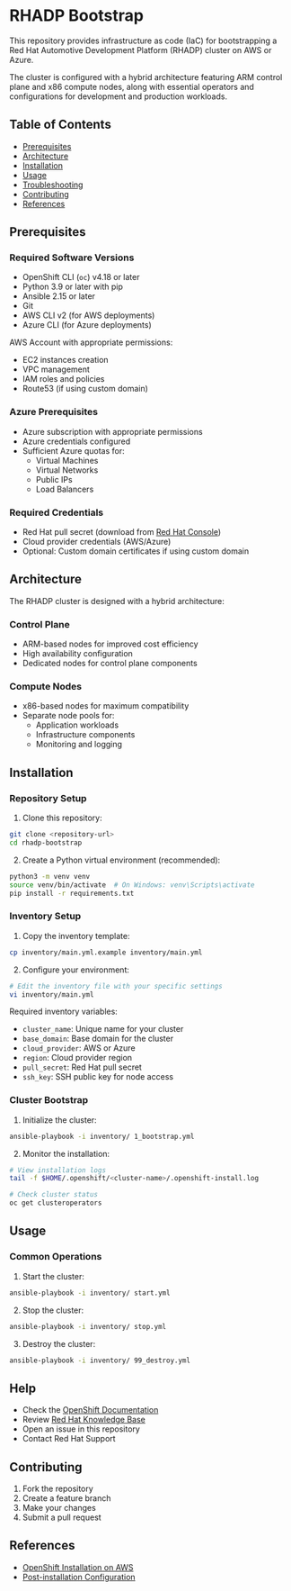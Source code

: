 # RHADP Bootstrap

This repository provides infrastructure as code (IaC) for bootstrapping a Red Hat Automotive Development Platform (RHADP) cluster on AWS or Azure. 

The cluster is configured with a hybrid architecture featuring ARM control plane and x86 compute nodes, along with essential operators 
and configurations for development and production workloads.

## Table of Contents
- [Prerequisites](#prerequisites)
- [Architecture](#architecture)
- [Installation](#installation)
- [Usage](#usage)
- [Troubleshooting](#help)
- [Contributing](#contributing)
- [References](#references)

## Prerequisites

### Required Software Versions
- OpenShift CLI (`oc`) v4.18 or later
- Python 3.9 or later with pip
- Ansible 2.15 or later
- Git
- AWS CLI v2 (for AWS deployments)
- Azure CLI (for Azure deployments)

AWS Account with appropriate permissions:
   - EC2 instances creation
   - VPC management
   - IAM roles and policies
   - Route53 (if using custom domain)

### Azure Prerequisites
- Azure subscription with appropriate permissions
- Azure credentials configured
- Sufficient Azure quotas for:
  - Virtual Machines
  - Virtual Networks
  - Public IPs
  - Load Balancers

### Required Credentials
- Red Hat pull secret (download from [Red Hat Console](https://console.redhat.com))
- Cloud provider credentials (AWS/Azure)
- Optional: Custom domain certificates if using custom domain


## Architecture

The RHADP cluster is designed with a hybrid architecture:

### Control Plane
- ARM-based nodes for improved cost efficiency
- High availability configuration
- Dedicated nodes for control plane components

### Compute Nodes
- x86-based nodes for maximum compatibility
- Separate node pools for:
  - Application workloads
  - Infrastructure components
  - Monitoring and logging


## Installation

### Repository Setup

1. Clone this repository:
```bash
git clone <repository-url>
cd rhadp-bootstrap
```

2. Create a Python virtual environment (recommended):
```bash
python3 -m venv venv
source venv/bin/activate  # On Windows: venv\Scripts\activate
pip install -r requirements.txt
```

### Inventory Setup

1. Copy the inventory template:
```bash
cp inventory/main.yml.example inventory/main.yml
```

2. Configure your environment:
```bash
# Edit the inventory file with your specific settings
vi inventory/main.yml
```

Required inventory variables:
- `cluster_name`: Unique name for your cluster
- `base_domain`: Base domain for the cluster
- `cloud_provider`: AWS or Azure
- `region`: Cloud provider region
- `pull_secret`: Red Hat pull secret
- `ssh_key`: SSH public key for node access

### Cluster Bootstrap

1. Initialize the cluster:
```bash
ansible-playbook -i inventory/ 1_bootstrap.yml
```

2. Monitor the installation:
```bash
# View installation logs
tail -f $HOME/.openshift/<cluster-name>/.openshift-install.log

# Check cluster status
oc get clusteroperators
```

## Usage

### Common Operations

1. Start the cluster:
```bash
ansible-playbook -i inventory/ start.yml
```

2. Stop the cluster:
```bash
ansible-playbook -i inventory/ stop.yml
```

3. Destroy the cluster:
```bash
ansible-playbook -i inventory/ 99_destroy.yml
```

## Help

- Check the [OpenShift Documentation](https://docs.openshift.com)
- Review [Red Hat Knowledge Base](https://access.redhat.com)
- Open an issue in this repository
- Contact Red Hat Support

## Contributing

1. Fork the repository
2. Create a feature branch
3. Make your changes
4. Submit a pull request


## References
- [OpenShift Installation on AWS](https://docs.redhat.com/en/documentation/openshift_container_platform/4.18/html/installing_on_aws/index)
- [Post-installation Configuration](https://docs.redhat.com/en/documentation/openshift_container_platform/4.18/html/postinstallation_configuration/index)

    